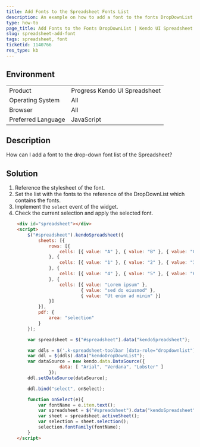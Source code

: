 ```yaml
---
title: Add Fonts to the Spreadsheet Fonts List
description: An example on how to add a font to the fonts DropDownList that is located in the toolbar of the Kendo UI Spreadsheet.
type: how-to
page_title: Add Fonts to the Fonts DropDownList | Kendo UI Spreadsheet
slug: spreadsheet-add-font
tags: spreadsheet, font
ticketid: 1140766
res_type: kb
---
```


## Environment

<table>
 <tr>
  <td>Product</td>
  <td>Progress Kendo UI Spreadsheet</td>
 </tr>
 <tr>
  <td>Operating System</td>
  <td>All</td>
 </tr>
 <tr>
  <td>Browser</td>
  <td>All</td>
 </tr>
 <tr>
  <td>Preferred Language</td>
  <td>JavaScript</td>
 </tr>
</table>

## Description

How can I add a font to the drop-down font list of the Spreadsheet?

## Solution

1. Reference the stylesheet of the font.
1. Set the list with the fonts to the reference of the DropDownList which contains the fonts.
1. Implement the `select` event of the widget.
1. Check the current selection and apply the selected font.

```html
    <div id="spreadsheet"></div>
    <script>
        $("#spreadsheet").kendoSpreadsheet({
            sheets: [{
                rows: [{
                    cells: [{ value: "A" }, { value: "B" }, { value: "C" }]
                }, {
                    cells: [{ value: "1" }, { value: "2" }, { value: "3" }]
                }, {
                    cells: [{ value: "4" }, { value: "5" }, { value: "6" }]
                }, {
                    cells: [{ value: "Lorem ipsum" },
                            { value: "sed do eiusmod" },
                            { value: "Ut enim ad minim" }]
                }]
            }],
            pdf: {
                area: "selection"
            }
        });

        var spreadsheet = $("#spreadsheet").data("kendoSpreadsheet");

      	var ddls = $('.k-spreadsheet-toolbar [data-role="dropdownlist"]')[0];
      	var ddl = $(ddls).data("kendoDropDownList");
      	var dataSource = new kendo.data.DataSource({
  					data: [ "Arial", "Verdana", "Lobster" ]
				});
      	ddl.setDataSource(dataSource);

      	ddl.bind("select", onSelect);

      	function onSelect(e){        	
          	var fontName = e.item.text();
          	var spreadsheet = $("#spreadsheet").data("kendoSpreadsheet");
    		var sheet = spreadsheet.activeSheet();    
          	var selection = sheet.selection();
    		selection.fontFamily(fontName);
        }       	
    </script>
```
